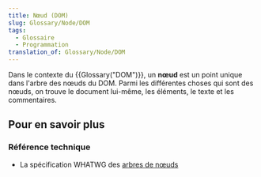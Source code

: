 ```yaml
---
title: Nœud (DOM)
slug: Glossary/Node/DOM
tags:
  - Glossaire
  - Programmation
translation_of: Glossary/Node/DOM
---
```

Dans le contexte du {{Glossary("DOM")}}, un **nœud** est un point unique dans l'arbre des nœuds du DOM. Parmi les différentes choses qui sont des nœuds, on trouve le document lui-même, les éléments, le texte et les commentaires.

## Pour en savoir plus

### Référence technique

- La spécification WHATWG des [arbres de nœuds](https://dom.spec.whatwg.org/#concept-node)

